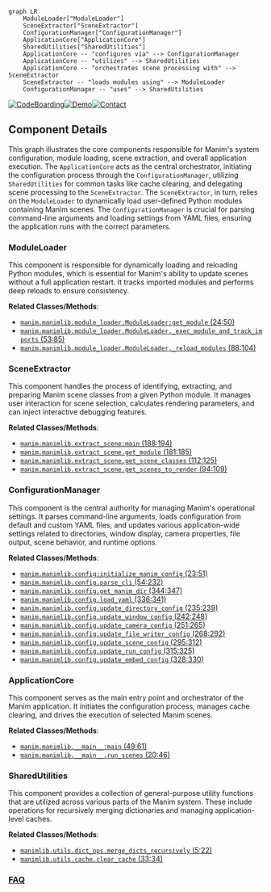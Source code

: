 ```mermaid
graph LR
    ModuleLoader["ModuleLoader"]
    SceneExtractor["SceneExtractor"]
    ConfigurationManager["ConfigurationManager"]
    ApplicationCore["ApplicationCore"]
    SharedUtilities["SharedUtilities"]
    ApplicationCore -- "configures via" --> ConfigurationManager
    ApplicationCore -- "utilizes" --> SharedUtilities
    ApplicationCore -- "orchestrates scene processing with" --> SceneExtractor
    SceneExtractor -- "loads modules using" --> ModuleLoader
    ConfigurationManager -- "uses" --> SharedUtilities
```
[![CodeBoarding](https://img.shields.io/badge/Generated%20by-CodeBoarding-9cf?style=flat-square)](https://github.com/CodeBoarding/GeneratedOnBoardings)[![Demo](https://img.shields.io/badge/Try%20our-Demo-blue?style=flat-square)](https://www.codeboarding.org/demo)[![Contact](https://img.shields.io/badge/Contact%20us%20-%20contact@codeboarding.org-lightgrey?style=flat-square)](mailto:contact@codeboarding.org)

## Component Details

This graph illustrates the core components responsible for Manim's system configuration, module loading, scene extraction, and overall application execution. The `ApplicationCore` acts as the central orchestrator, initiating the configuration process through the `ConfigurationManager`, utilizing `SharedUtilities` for common tasks like cache clearing, and delegating scene processing to the `SceneExtractor`. The `SceneExtractor`, in turn, relies on the `ModuleLoader` to dynamically load user-defined Python modules containing Manim scenes. The `ConfigurationManager` is crucial for parsing command-line arguments and loading settings from YAML files, ensuring the application runs with the correct parameters.

### ModuleLoader
This component is responsible for dynamically loading and reloading Python modules, which is essential for Manim's ability to update scenes without a full application restart. It tracks imported modules and performs deep reloads to ensure consistency.


**Related Classes/Methods**:

- <a href="https://github.com/3b1b/manim/blob/master/manimlib/module_loader.py#L24-L50" target="_blank" rel="noopener noreferrer">`manim.manimlib.module_loader.ModuleLoader:get_module` (24:50)</a>
- <a href="https://github.com/3b1b/manim/blob/master/manimlib/module_loader.py#L53-L85" target="_blank" rel="noopener noreferrer">`manim.manimlib.module_loader.ModuleLoader._exec_module_and_track_imports` (53:85)</a>
- <a href="https://github.com/3b1b/manim/blob/master/manimlib/module_loader.py#L88-L104" target="_blank" rel="noopener noreferrer">`manim.manimlib.module_loader.ModuleLoader._reload_modules` (88:104)</a>


### SceneExtractor
This component handles the process of identifying, extracting, and preparing Manim scene classes from a given Python module. It manages user interaction for scene selection, calculates rendering parameters, and can inject interactive debugging features.


**Related Classes/Methods**:

- <a href="https://github.com/3b1b/manim/blob/master/manimlib/extract_scene.py#L188-L194" target="_blank" rel="noopener noreferrer">`manim.manimlib.extract_scene:main` (188:194)</a>
- <a href="https://github.com/3b1b/manim/blob/master/manimlib/extract_scene.py#L181-L185" target="_blank" rel="noopener noreferrer">`manim.manimlib.extract_scene.get_module` (181:185)</a>
- <a href="https://github.com/3b1b/manim/blob/master/manimlib/extract_scene.py#L112-L125" target="_blank" rel="noopener noreferrer">`manim.manimlib.extract_scene.get_scene_classes` (112:125)</a>
- <a href="https://github.com/3b1b/manim/blob/master/manimlib/extract_scene.py#L94-L109" target="_blank" rel="noopener noreferrer">`manim.manimlib.extract_scene.get_scenes_to_render` (94:109)</a>


### ConfigurationManager
This component is the central authority for managing Manim's operational settings. It parses command-line arguments, loads configuration from default and custom YAML files, and updates various application-wide settings related to directories, window display, camera properties, file output, scene behavior, and runtime options.


**Related Classes/Methods**:

- <a href="https://github.com/3b1b/manim/blob/master/manimlib/config.py#L23-L51" target="_blank" rel="noopener noreferrer">`manim.manimlib.config:initialize_manim_config` (23:51)</a>
- <a href="https://github.com/3b1b/manim/blob/master/manimlib/config.py#L54-L232" target="_blank" rel="noopener noreferrer">`manim.manimlib.config.parse_cli` (54:232)</a>
- <a href="https://github.com/3b1b/manim/blob/master/manimlib/config.py#L344-L347" target="_blank" rel="noopener noreferrer">`manim.manimlib.config.get_manim_dir` (344:347)</a>
- <a href="https://github.com/3b1b/manim/blob/master/manimlib/config.py#L336-L341" target="_blank" rel="noopener noreferrer">`manim.manimlib.config.load_yaml` (336:341)</a>
- <a href="https://github.com/3b1b/manim/blob/master/manimlib/config.py#L235-L239" target="_blank" rel="noopener noreferrer">`manim.manimlib.config.update_directory_config` (235:239)</a>
- <a href="https://github.com/3b1b/manim/blob/master/manimlib/config.py#L242-L248" target="_blank" rel="noopener noreferrer">`manim.manimlib.config.update_window_config` (242:248)</a>
- <a href="https://github.com/3b1b/manim/blob/master/manimlib/config.py#L251-L265" target="_blank" rel="noopener noreferrer">`manim.manimlib.config.update_camera_config` (251:265)</a>
- <a href="https://github.com/3b1b/manim/blob/master/manimlib/config.py#L268-L292" target="_blank" rel="noopener noreferrer">`manim.manimlib.config.update_file_writer_config` (268:292)</a>
- <a href="https://github.com/3b1b/manim/blob/master/manimlib/config.py#L295-L312" target="_blank" rel="noopener noreferrer">`manim.manimlib.config.update_scene_config` (295:312)</a>
- <a href="https://github.com/3b1b/manim/blob/master/manimlib/config.py#L315-L325" target="_blank" rel="noopener noreferrer">`manim.manimlib.config.update_run_config` (315:325)</a>
- <a href="https://github.com/3b1b/manim/blob/master/manimlib/config.py#L328-L330" target="_blank" rel="noopener noreferrer">`manim.manimlib.config.update_embed_config` (328:330)</a>


### ApplicationCore
This component serves as the main entry point and orchestrator of the Manim application. It initiates the configuration process, manages cache clearing, and drives the execution of selected Manim scenes.


**Related Classes/Methods**:

- <a href="https://github.com/3b1b/manim/blob/master/manimlib/__main__.py#L49-L61" target="_blank" rel="noopener noreferrer">`manim.manimlib.__main__:main` (49:61)</a>
- <a href="https://github.com/3b1b/manim/blob/master/manimlib/__main__.py#L20-L46" target="_blank" rel="noopener noreferrer">`manim.manimlib.__main__.run_scenes` (20:46)</a>


### SharedUtilities
This component provides a collection of general-purpose utility functions that are utilized across various parts of the Manim system. These include operations for recursively merging dictionaries and managing application-level caches.


**Related Classes/Methods**:

- <a href="https://github.com/3b1b/manim/blob/master/manimlib/utils/dict_ops.py#L5-L22" target="_blank" rel="noopener noreferrer">`manimlib.utils.dict_ops.merge_dicts_recursively` (5:22)</a>
- <a href="https://github.com/3b1b/manim/blob/master/manimlib/utils/cache.py#L33-L34" target="_blank" rel="noopener noreferrer">`manimlib.utils.cache.clear_cache` (33:34)</a>




### [FAQ](https://github.com/CodeBoarding/GeneratedOnBoardings/tree/main?tab=readme-ov-file#faq)